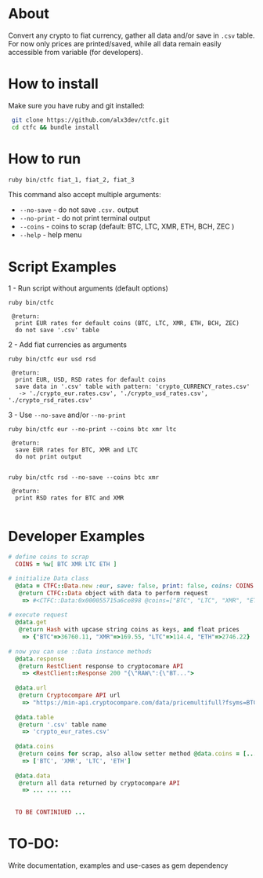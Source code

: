 # About

Convert any crypto to fiat currency, gather all data and/or save in `.csv` table.  
For now only prices are printed/saved, while all data remain easily accessible from variable (for developers).  
  
  
# How to install

Make sure you have ruby and git installed:

```bash
 git clone https://github.com/alx3dev/ctfc.git
 cd ctfc && bundle install
```  
  
# How to run

```bash
ruby bin/ctfc fiat_1, fiat_2, fiat_3
```

This command also accept multiple arguments:

 - `--no-save`  -  do not save `.csv.` output
 - `--no-print` -  do not print terminal output
 - `--coins`    -  coins to scrap (default: BTC, LTC, XMR, ETH, BCH, ZEC )
 - `--help`     -  help menu
  
  
# Script Examples

 1 - Run script without arguments (default options)  
 
 ```
 ruby bin/ctfc 
 
  @return:  
   print EUR rates for default coins (BTC, LTC, XMR, ETH, BCH, ZEC)
   do not save '.csv' table 
 ```     
     
     
 2 - Add fiat currencies as arguments  

```
ruby bin/ctfc eur usd rsd

 @return:  
  print EUR, USD, RSD rates for default coins 
  save data in '.csv' table with pattern: 'crypto_CURRENCY_rates.csv'
   -> './crypto_eur.rates.csv', './crypto_usd_rates.csv', './crypto_rsd_rates.csv'
```

 3 - Use `--no-save` and/or `--no-print`  
 
```
ruby bin/ctfc eur --no-print --coins btc xmr ltc
 
 @return:
  save EUR rates for BTC, XMR and LTC
  do not print output  
  
  
ruby bin/ctfc rsd --no-save --coins btc xmr

 @return:
  print RSD rates for BTC and XMR
  
```  

  
# Developer Examples

```ruby
# define coins to scrap
  COINS = %w[ BTC XMR LTC ETH ]

# initialize Data class  
  @data = CTFC::Data.new :eur, save: false, print: false, coins: COINS  
   @return CTFC::Data object with data to perform request
    => #<CTFC::Data:0x000055715a6ce898 @coins=["BTC", "LTC", "XMR", "ETH", "BCH", "ZEC"], @currency="EUR", @print=true, @save=false>
 
# execute request
  @data.get
   @return Hash with upcase string coins as keys, and float prices
    => {"BTC"=>36760.11, "XMR"=>169.55, "LTC"=>114.4, "ETH"=>2746.22}
  
# now you can use ::Data instance methods
  @data.response
   @return RestClient response to cryptocomare API
    => <RestClient::Response 200 "{\"RAW\":{\"BT...">
   
  @data.url
   @return Cryptocompare API url
    => "https://min-api.cryptocompare.com/data/pricemultifull?fsyms=BTC&fsyms=LTC&fsyms=XMR&fsyms=ETH&fsyms=BCH&fsyms=ZEC&tsyms=EUR"
    
  @data.table
   @return '.csv' table name
    => 'crypto_eur_rates.csv'
    
  @data.coins
   @return coins for scrap, also allow setter method @data.coins = [...]
    => ['BTC', 'XMR', 'LTC', 'ETH']
    
  @data.data
   @return all data returned by cryptocompare API
    => ... ... ...
    
  
  TO BE CONTINIUED ...
```    
  
  
# TO-DO:
Write documentation, examples and use-cases as gem dependency
